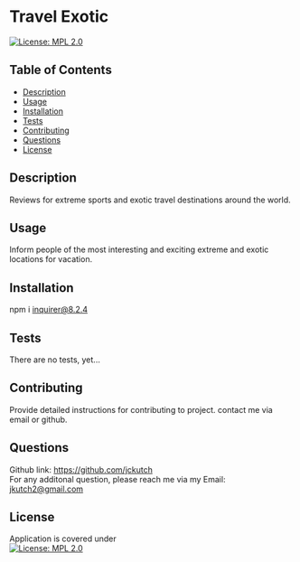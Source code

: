# Travel Exotic
  [![License: MPL 2.0](https://img.shields.io/badge/License-MPL_2.0-brightgreen.svg)](https://www.mozilla.org/en-US/MPL/2.0/)

  ## Table of Contents
  * [Description](#description)
  * [Usage](#usage)
  * [Installation](#installation)
  * [Tests](#tests)
  * [Contributing](#contributing)
  * [Questions](#questions)
  * [License](#license)
  
  <a name='description'></a>
  ## Description
  Reviews for extreme sports and exotic travel destinations around the world.

  <a name='usage'></a>
  ## Usage
  Inform people of the most interesting and exciting extreme and exotic locations for vacation.

  <a name='installation'></a>
  ## Installation
  npm i inquirer@8.2.4

  <a name='tests'></a>
  ## Tests
  There are no tests, yet...

  <a name='contributing'></a>
  ## Contributing
  Provide detailed instructions for contributing to project.
  contact me via email or github.
  
  <a name='questions'></a>
  ## Questions
  Github link: https://github.com/jckutch <br /> For any additonal question, please reach me via my Email: jkutch2@gmail.com

  <a name='license'></a>
  ## License
  Application is covered under <br /> [![License: MPL 2.0](https://img.shields.io/badge/License-MPL_2.0-brightgreen.svg)](https://www.mozilla.org/en-US/MPL/2.0/)
